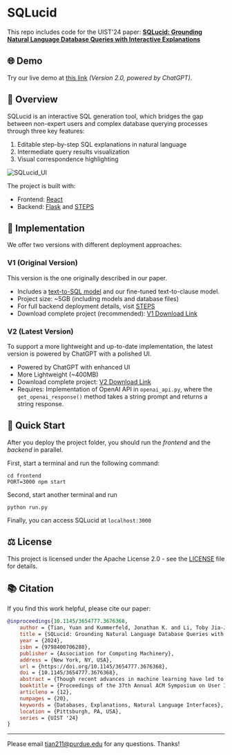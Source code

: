 
# SQLucid
This repo includes code for the UIST'24 paper: [**SQLucid: Grounding Natural Language Database Queries with Interactive Explanations**](https://dl.acm.org/doi/abs/10.1145/3654777.3676368)

## 🌐 Demo

Try our live demo at [this link](http://44.211.226.67:3502/) *(Version 2.0, powered by ChatGPT)*.

## 📌 Overview

SQLucid is an interactive SQL generation tool, which bridges the gap between non-expert users and complex database querying processes through three key features:
1. Editable step-by-step SQL explanations in natural language
2. Intermediate query results visualization
3. Visual correspondence highlighting

![SQLucid_UI](https://github.com/user-attachments/assets/faba7992-5793-490e-a0cf-0d45819163b9)

The project is built with:
- Frontend: [React](https://react.dev/)
- Backend: [Flask](https://flask.palletsprojects.com/en/3.0.x/) and [STEPS](https://github.com/magic-YuanTian/STEPS)


## 💫 Implementation

We offer two versions with different deployment approaches:

### V1 (Original Version)
This version is the one originally described in our paper.

- Includes a [text-to-SQL model](https://github.com/OhadRubin/SmBop) and our fine-tuned text-to-clause model.
- Project size: ~5GB (including models and database files)
- For full backend deployment details, visit [STEPS](https://github.com/magic-YuanTian/STEPS)
- Download complete project (recommended): [V1 Download Link](https://purdue0-my.sharepoint.com/:u:/g/personal/tian211_purdue_edu/Ee2FCOD3QHtEiG6mEmZ2CtwBbk8x9hMRZ6d3aU6W3Xii_Q?e=XVWXYO)

### V2 (Latest Version)
To support a more lightweight and up-to-date implementation, the latest version is powered by ChatGPT with a polished UI. 

- Powered by ChatGPT with enhanced UI
- More Lightweight (~400MB)
- Download complete project: [V2 Download Link](https://purdue0-my.sharepoint.com/:u:/g/personal/tian211_purdue_edu/ESMZ-VgHhoFGuQl-w96EcSQBp1m0zqt6t3zVI8yiDaj14A?e=b0CTOR)
- Requires: Implementation of OpenAI API in `openai_api.py`, where the `get_openai_response()` method takes a string prompt and returns a string response.



## 🚀 Quick Start
After you deploy the project folder, you should run the *frontend* and the *backend* in parallel.

First, start a terminal and run the following command:

```
cd frontend
PORT=3000 npm start
```

Second, start another terminal and run

```
python run.py
```

Finally, you can access SQLucid at `localhost:3000`


## ⚖️ License



This project is licensed under the Apache License 2.0 - see the [LICENSE](LICENSE) file for details.



## 📚 Citation

If you find this work helpful, please cite our paper:

```bibtex
@inproceedings{10.1145/3654777.3676368,
    author = {Tian, Yuan and Kummerfeld, Jonathan K. and Li, Toby Jia-Jun and Zhang, Tianyi},
    title = {SQLucid: Grounding Natural Language Database Queries with Interactive Explanations},
    year = {2024},
    isbn = {9798400706288},
    publisher = {Association for Computing Machinery},
    address = {New York, NY, USA},
    url = {https://doi.org/10.1145/3654777.3676368},
    doi = {10.1145/3654777.3676368},
    abstract = {Though recent advances in machine learning have led to significant improvements in natural language interfaces for databases, the accuracy and reliability of these systems remain limited, especially in high-stakes domains. This paper introduces SQLucid, a novel user interface that bridges the gap between non-expert users and complex database querying processes. SQLucid addresses existing limitations by integrating visual correspondence, intermediate query results, and editable step-by-step SQL explanations in natural language to facilitate user understanding and engagement. This unique blend of features empowers users to understand and refine SQL queries easily and precisely. Two user studies and one quantitative experiment were conducted to validate SQLucid’s effectiveness, showing significant improvement in task completion accuracy and user confidence compared to existing interfaces. Our code is available at https://github.com/magic-YuanTian/SQLucid.},
    booktitle = {Proceedings of the 37th Annual ACM Symposium on User Interface Software and Technology},
    articleno = {12},
    numpages = {20},
    keywords = {Databases, Explanations, Natural Language Interfaces},
    location = {Pittsburgh, PA, USA},
    series = {UIST '24}
}
```

-----

Please email tian211@purdue.edu for any questions. Thanks!
